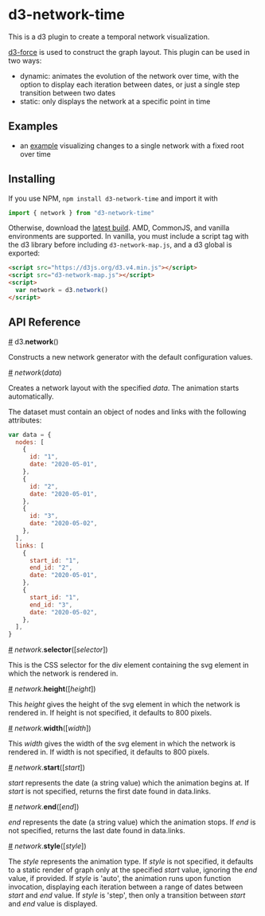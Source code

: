 # d3-network-time

This is a d3 plugin to create a temporal network visualization.

[d3-force](https://github.com/d3/d3-force) is used to construct the graph layout. This plugin can be used in two ways:

- dynamic: animates the evolution of the network over time, with the option to display each iteration between dates, or just a single step transition between two dates
- static: only displays the network at a specific point in time

## Examples

- an [example]() visualizing changes to a single network with a fixed root over time

## Installing

If you use NPM, `npm install d3-network-time` and import it with

```js
import { network } from "d3-network-time"
```

Otherwise, download the [latest build](https://github.com/dianaow/d3-network-time/tree/master/build). AMD, CommonJS, and vanilla environments are supported. In vanilla, you must include a script tag with the d3 library before including `d3-network-map.js`, and a d3 global is exported:

```html
<script src="https://d3js.org/d3.v4.min.js"></script>
<script src="d3-network-map.js"></script>
<script>
  var network = d3.network()
</script>
```

## API Reference

<a href="#network" name="network">#</a> d3.<b>network</b>()

Constructs a new network generator with the default configuration values.

<a href="#_network" name="_network">#</a> <i>network</i>(<i>data</i>)

Creates a network layout with the specified _data_. The animation starts automatically.

The dataset must contain an object of nodes and links with the following attributes:

```js
var data = {
  nodes: [
    {
      id: "1",
      date: "2020-05-01",
    },
    {
      id: "2",
      date: "2020-05-01",
    },
    {
      id: "3",
      date: "2020-05-02",
    },
  ],
  links: [
    {
      start_id: "1",
      end_id: "2",
      date: "2020-05-01",
    },
    {
      start_id: "1",
      end_id: "3",
      date: "2020-05-02",
    },
  ],
}
```

<a href="#network_selector" name="network_selector">#</a> <i>network</i>.<b>selector</b>([<i>selector</i>])

This is the CSS selector for the div element containing the svg element in which the network is rendered in.

<a href="#network_height" name="network_height">#</a> <i>network</i>.<b>height</b>([<i>height</i>])

This _height_ gives the height of the svg element in which the network is rendered in. If height is not specified, it defaults to 800 pixels.

<a href="#network_width" name="network_width">#</a> <i>network</i>.<b>width</b>([<i>width</i>])

This _width_ gives the width of the svg element in which the network is rendered in. If width is not specified, it defaults to 800 pixels.

<a href="#network_start" name="network_start">#</a> <i>network</i>.<b>start</b>([<i>start</i>])

_start_ represents the date (a string value) which the animation begins at. If _start_ is not specified, returns the first date found in data.links.

<a href="#network_end" name="network_end">#</a> <i>network</i>.<b>end</b>([<i>end</i>])

_end_ represents the date (a string value) which the animation stops. If _end_ is not specified, returns the last date found in data.links.

<a href="#network_style" name="network_style">#</a> <i>network</i>.<b>style</b>([<i>style</i>])

The _style_ represents the animation type. If _style_ is not specified, it defaults to a static render of graph only at the specified _start_ value, ignoring the _end_ value, if provided. If _style_ is 'auto', the animation runs upon function invocation, displaying each iteration between a range of dates between _start_ and _end_ value. If _style_ is 'step', then only a transition between _start_ and _end_ value is displayed.
